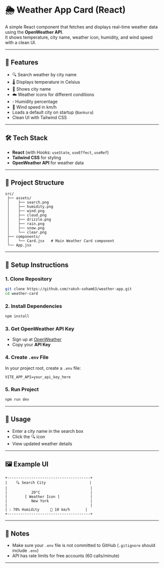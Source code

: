  # 🌦️ Weather App Card (React)

A simple React component that fetches and displays real-time weather data using the **OpenWeather API**.  
It shows temperature, city name, weather icon, humidity, and wind speed with a clean UI.

---

## 🚀 Features
- 🔍 Search weather by city name  
- 🌡️ Displays temperature in Celsius  
- 📍 Shows city name  
- ☁️ Weather icons for different conditions  
- 💧 Humidity percentage  
- 💨 Wind speed in km/h  
- Loads a default city on startup (`Bankura`)  
- Clean UI with Tailwind CSS  

---

## 🛠️ Tech Stack
- **React** (with Hooks: `useState`, `useEffect`, `useRef`)  
- **Tailwind CSS** for styling  
- **OpenWeather API** for weather data  

---

## 📂 Project Structure
```
src/
 ├── assets/
 │    ├── search.png
 │    ├── humidity.png
 │    ├── wind.png
 │    ├── cloud.png
 │    ├── drizzle.png
 │    ├── rain.png
 │    ├── snow.png
 │    └── clear.png
 ├── components/
 │    └── Card.jsx   # Main Weather Card component
 └── App.jsx
```

---

## 🔑 Setup Instructions

### 1. Clone Repository
```bash
git clone https://github.com/raksh-soham63/weather-app.git
cd weather-card
```

### 2. Install Dependencies
```bash
npm install
```

### 3. Get OpenWeather API Key
- Sign up at [OpenWeather](https://openweathermap.org/api)  
- Copy your **API Key**

### 4. Create `.env` File
In your project root, create a `.env` file:
```
VITE_APP_API=your_api_key_here
```

### 5. Run Project
```bash
npm run dev
```

---

## 🎯 Usage
- Enter a city name in the search box  
- Click the 🔍 icon  
- View updated weather details  

---

## 🖼️ Example UI
```
+--------------------------------------+
|    🔍 Search City                    |
|                                      |
|           29°C                       |
|        [ Weather Icon ]              |
|           New York                   |
|                                      |
| 💧 70% Humidity     💨 10 km/h       |
+--------------------------------------+
```

---

## 📌 Notes
- Make sure your `.env` file is not committed to GitHub (`.gitignore` should include `.env`)  
- API has rate limits for free accounts (60 calls/minute)  

---

